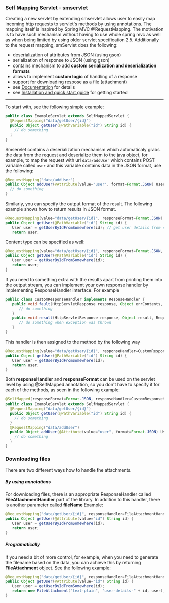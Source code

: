 ### Self Mapping Servlet - smservlet

Creating a new servlet by extending smservlet allows user to easily map incoming http requests to servlet's methods by using annotations. The mapping itself is inspired by Spring MVC @RequestMapping. The motivation is to have such mechanism without having to use whole spring mvc as well as when being limited by using older servlet specification 2.5. 
Additionally to the request mapping, smServlet does the following:
* deserialization of attributes from JSON (using gson)
* serialization of response to JSON (using gson)
* contains mechanism to add **custom serialization and deserialization formats**
* allows to implement **custom logic** of handling of a response
* support for downloading respose as a file (attachment)
* see [Documentation](https://github.com/mara-mfa/smservlet/wiki/_pages) for details
* see [Installation and quick start guide](https://github.com/mara-mfa/smservlet/wiki/0.-Installation) for getting started

***

To start with, see the following simple example:
```java
public class ExampleServlet extends SelfMappedServlet {
  @RequestMapping("data/getUser/{id}")
  public Object getUser(@PathVariable("id") String id) {
    // do something
  }
}
```

Smservlet contains a deserialization mechanism which automaticaly grabs the data from the request and deserialize them to the java object, for example, to map the request with url `data/addUser` which contains POST variable called `user` and this variable contains data in the JSON format, use the following:
```java
@RequestMapping("data/addUser")
public Object addUser(@Attribute(value="user", format=Format.JSON) User user) {
  // do something
}
```
Similarly, you can specify the output format of the result. The following example shows how to return results in JSON format.
```java
@RequestMapping(value="data/getUser/{id}", responseFormat=Format.JSON)
public Object getUser(@PathVariable("id") String id) {
   User user = getUserByIdFromSomewhere(id); // get user details from somewhere
   return user;
```
Content type can be specified as well:
```java
@RequestMapping(value="data/getUser/{id}", responseFormat=Format.JSON, contentType="application/json")
public Object getUser(@PathVariable("id") String id) {
   User user = getUserByIdFromSomewhere(id);
   return user;
}
```
If you need to something extra with the results apart from printing them into the output stream, you can implement your own response handler by implementing ResponseHandler interface. For example
```java
public class CustomResponseHandler implements ResonseHandler {
   public void fault(HttpServletResponse response, Object errContents, MappingProcessorError err) {
      // do something
   }
   public void result(HttpServletResponse response, Object result, RequestMapping rm) {
      // do something when exception was thrown
   }
}
```
This handler is then assigned to the method by the following way
```java
@RequestMapping(value="data/getUser/{id}", responseHandler=CustomResponseHandler.class)
public Object getUser(@PathVariable("id") String id) {
   User user = getUserByIdFromSomewhere(id);
   return user;
}
```
Both **responseHandler** and **responseFormat** can be used on the servlet level by using @SelfMapped annotation, so you don't have to specify it for each of the methods, as seen in the following example:
```java
@SelfMapped(responseFormat=Format.JSON, responseHandler=CustomResponseHandler.class)
public class ExampleServlet extends SelfMappedServlet {
  @RequestMapping("data/getUser/{id}")
  public Object getUser(@PathVariable("id") String id) {
    // do something
  }
  @RequestMapping("data/addUser")
  public Object addUser(@Attribute(value="user", format=Format.JSON) User user) {
    // do something
  }
}
```
### Downloading files
There are two different ways how to handle the attachments.
##### By using annotations
For downloading files, there is an appropriate ResponseHandler called **FileAttachmentHandler** part of the library. In addition to this handler, there is another parameter called **fileName**
Example:
```java
@RequestMapping("data/getUser/{id}", responseHandler=FileAttachmentHandler.class, fileName="user-details.txt", content-type="text/plain")
public Object getUser(@Attribute(value="id") String id) {
   User user = getUserByIdFromSomewhere(id);
   return user;
}
```
##### Programatically
If you need a bit of more control, for example, when you need to generate the filename based on the data, you can achieve this by returning **FileAttachment** object. See the following example:
```java
@RequestMapping("data/getUser/{id}", responseHandler=FileAttachmentHandler.class)
public Object getUser(@Attribute(value="id") String id) {
   User user = getUserByIdFromSomewhere(id);
   return new FileAttachment("text-plain", "user-details-" + id, user);
}
```



